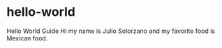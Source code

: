 # hello-world
Hello World Guide
Hi my name is Julio Solorzano and my favorite food is Mexican food.
